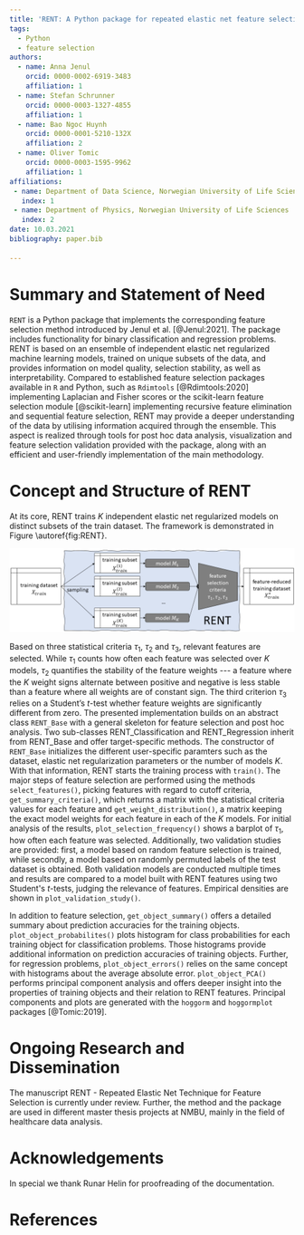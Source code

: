 ```yaml
---
title: 'RENT: A Python package for repeated elastic net feature selection'
tags:
  - Python
  - feature selection
authors:
  - name: Anna Jenul
    orcid: 0000-0002-6919-3483
    affiliation: 1
  - name: Stefan Schrunner
    orcid: 0000-0003-1327-4855
    affiliation: 1
  - name: Bao Ngoc Huynh
    orcid: 0000-0001-5210-132X
    affiliation: 2
  - name: Oliver Tomic
    orcid: 0000-0003-1595-9962
    affiliation: 1
affiliations:
 - name: Department of Data Science, Norwegian University of Life Sciences
   index: 1
 - name: Department of Physics, Norwegian University of Life Sciences
   index: 2
date: 10.03.2021
bibliography: paper.bib

---
```


# Summary and Statement of Need
`RENT` is a Python package that implements the corresponding feature selection method introduced by Jenul et al. [@Jenul:2021]. The package includes functionality for binary classification and regression problems. RENT is based on an ensemble of independent elastic net regularized machine learning models, trained on unique
subsets of the data, and provides information on model quality, selection stability, as well as interpretability. Compared to established feature selection packages available in `R` and Python, such as `Rdimtools` [@Rdimtools:2020] implementing Laplacian and Fisher scores or the scikit-learn feature selection module [@scikit-learn] implementing recursive feature elimination and sequential feature selection, RENT may provide a deeper understanding of the data by utilising information acquired through the ensemble. This aspect is realized through tools for post hoc data analysis, visualization and feature selection validation provided with the package, along with an efficient and user-friendly implementation of the main methodology.

# Concept and Structure of RENT
At its core, RENT trains $K$ independent elastic net regularized models on distinct subsets of the train dataset. The framework is demonstrated in Figure \autoref{fig:RENT}.

![Summary of RENT method [@Jenul:2021].\label{fig:RENT}](RENT_overview.png)

Based on three statistical criteria $\tau_1$, $\tau_2$ and $\tau_3$, relevant features are selected. While $\tau_1$ counts how often each feature was selected over $K$ models, $\tau_2$ quantifies the stability of the feature weights --- a feature where the $K$ weight signs alternate between positive and negative is less stable than a feature where all weights are of constant sign. The third criterion $\tau_3$ relies on a Student’s $t$-test whether feature weights are significantly different from zero. The presented implementation builds on an abstract class `RENT_Base` with a general skeleton for feature selection and post hoc analysis. Two sub-classes RENT_Classification and RENT_Regression inherit from RENT_Base and offer target-specific methods. The constructor of `RENT_Base` initializes the different user-specific paramters such as the dataset, elastic net regularization parameters or the number of models $K$. With that information, RENT starts the training process with `train()`.
The major steps of feature selection are performed using the methods `select_features()`, picking features with regard to cutoff criteria, `get_summary_criteria()`, which returns a matrix with the statistical criteria values for each feature and `get_weight_distribution()`, a matrix keeping the exact model weights for each feature in each of the $K$ models. For initial analysis of the results, `plot_selection_frequency()` shows a barplot of $\tau_1$, how often each feature was selected. Additionally, two validation studies are provided: first, a model based on random feature selection is trained, while secondly, a model based on randomly permuted labels of the test dataset is obtained. Both validation models are conducted multiple times and results are compared to a model built with RENT features using two Student's $t$-tests, judging the relevance of features. Empirical densities are shown in `plot_validation_study()`.

In addition to feature selection, `get_object_summary()` offers a detailed summary about prediction accuracies for the training objects. `plot_object_probabilites()` plots histogram for class probabilities for each training object for classification problems. Those histograms provide additional information on prediction accuracies of training objects. Further, for regression problems, `plot_object_errors()` relies on the same concept with histograms about the average absolute error. `plot_object_PCA()` performs principal component analysis and offers deeper insight into the properties of training objects and their relation to RENT features. Principal components and plots are generated with the `hoggorm` and `hoggormplot` packages [@Tomic:2019].

# Ongoing Research and Dissemination
The manuscript RENT - Repeated Elastic Net Technique for Feature Selection is currently under review. Further, the method and the package are used in
different master thesis projects at NMBU, mainly in the field of healthcare data analysis.

# Acknowledgements
In special we thank Runar Helin for proofreading of the documentation.

# References
